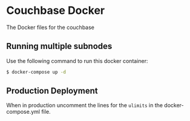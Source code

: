 # Couchbase Docker
The Docker files for the couchbase

## Running multiple subnodes
Use the following command to run this docker container:
```bash
$ docker-compose up -d
```
## Production Deployment
When in production uncomment the lines for the `ulimits` in the docker-compose.yml file.
